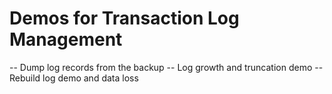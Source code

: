 # Demos for Transaction Log Management

-- Dump log records from the backup
-- Log growth and truncation demo
-- Rebuild log demo and data loss

